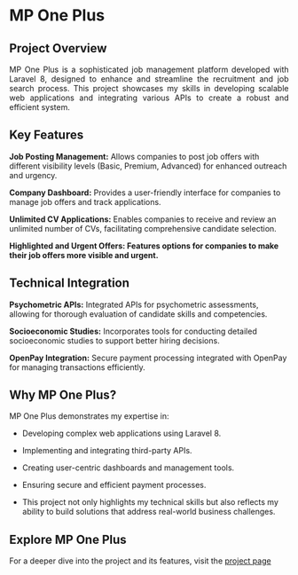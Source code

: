 # MP One Plus

<h2>Project Overview</h2>
<div style="text-align:justify;">MP One Plus is a sophisticated job management platform developed with Laravel 8, designed to enhance and streamline the recruitment and job search process. This project showcases my skills in developing scalable web applications and integrating various APIs to create a robust and efficient system.</div>

<h2>Key Features</h2>
<strong>Job Posting Management:</strong> Allows companies to post job offers with different visibility levels (Basic, Premium, Advanced) for enhanced outreach and urgency.


<strong>Company Dashboard:</strong> Provides a user-friendly interface for companies to manage job offers and track applications.

<strong>Unlimited CV Applications:</strong> Enables companies to receive and review an unlimited number of CVs, facilitating comprehensive candidate selection.

<strong>Highlighted and Urgent Offers: Features options for companies to make their job offers more visible and urgent.</strong>

<h2>Technical Integration</h2>
<strong>Psychometric APIs:</strong> Integrated APIs for psychometric assessments, allowing for thorough evaluation of candidate skills and competencies.

<strong>Socioeconomic Studies:</strong> Incorporates tools for conducting detailed socioeconomic studies to support better hiring decisions.

<strong>OpenPay Integration:</strong> Secure payment processing integrated with OpenPay for managing transactions efficiently.

<h2>Why MP One Plus?</h2>
MP One Plus demonstrates my expertise in:

- Developing complex web applications using Laravel 8.

- Implementing and integrating third-party APIs.

- Creating user-centric dashboards and management tools.

- Ensuring secure and efficient payment processes.

- This project not only highlights my technical skills but also reflects my ability to build solutions that address real-world business challenges.


<h2>Explore MP One Plus</h2>

For a deeper dive into the project and its features, visit the [project page](https://mponeplus.com)

